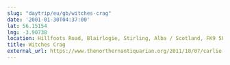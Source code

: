 ```yaml
---
slug: "daytrip/eu/gb/witches-crag"
date: '2001-01-30T04:37:00'
lat: 56.15154
lng: -3.90738
location: Hillfoots Road, Blairlogie, Stirling, Alba / Scotland, FK9 5PJ, United Kingdom
title: Witches Crag
external_url: https://www.thenorthernantiquarian.org/2011/10/07/carlie-craig-blairlogie/
---
```



